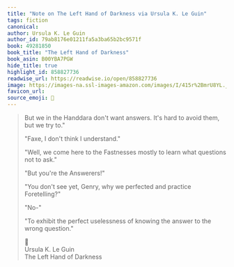 ```yaml
---
title: "Note on The Left Hand of Darkness via Ursula K. Le Guin"
tags: fiction
canonical: 
author: Ursula K. Le Guin
author_id: 79ab8176e01211fa5a3ba65b2bc9571f
book: 49281850
book_title: "The Left Hand of Darkness"
book_asin: B00YBA7PGW
hide_title: true
highlight_id: 858827736
readwise_url: https://readwise.io/open/858827736
image: https://images-na.ssl-images-amazon.com/images/I/415r%2BmrU8YL._SL200_.jpg
favicon_url: 
source_emoji: 📕
---
```


> But we in the Handdara don't want answers. It's hard to avoid them, but we try to."
> 
> "Faxe, I don't think I understand."
> 
> "Well, we come here to the Fastnesses mostly to learn what questions not to ask."
> 
> "But you're the Answerers!"
> 
> "You don't see yet, Genry, why we perfected and practice Foretelling?"
> 
> "No-"
> 
> "To exhibit the perfect uselessness of knowing the answer to the wrong question."
> <div class="quoteback-footer"><div class="quoteback-avatar"><span class="mini-emoji"> 📕</span></div><div class="quoteback-metadata"><div class="metadata-inner"><span style="display:none">FROM:</span><div aria-label="Ursula K. Le Guin" class="quoteback-author"> Ursula K. Le Guin</div><div aria-label="The Left Hand of Darkness" class="quoteback-title"> The Left Hand of Darkness</div></div></div></div>
